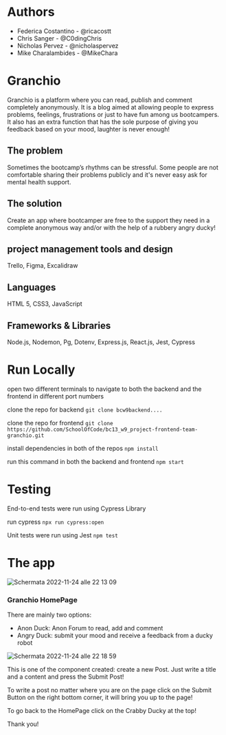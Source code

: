 # Authors 
- Federica Costantino - @ricacostt
- Chris Sanger - @C0dingChris
- Nicholas Pervez - @nicholaspervez
- Mike Charalambides - @MikeChara

# Granchio

Granchio is a platform where you can read, publish and comment completely anonymously.
It is a blog aimed at allowing people to express problems, feelings, frustrations or just to have fun among us bootcampers.
It also has an extra function that has the sole purpose of giving you feedback based on your mood, laughter is never enough!

## The problem
Sometimes the bootcamp’s rhythms can be stressful.
Some people are not comfortable sharing their problems publicly and it's never easy ask for mental health support.

## The solution
Create an app where bootcamper are free to the support they need in a complete anonymous way and/or with the help of a rubbery angry ducky!

## project management tools and design
Trello,
Figma,
Excalidraw
## Languages
HTML 5,
CSS3,
JavaScript
## Frameworks & Libraries
Node.js,
Nodemon,
Pg,
Dotenv,
Express.js,
React.js,
Jest,
Cypress

# Run Locally

open two different terminals to navigate to both the backend and the frontend in different port numbers

clone the repo for backend
```git clone bcw9backend....```

clone the repo for frontend
```git clone https://github.com/SchoolOfCode/bc13_w9_project-frontend-team-granchio.git```

install dependencies in both of the repos
```npm install```

run this command in both the backend and frontend
```npm start```

# Testing
End-to-end tests were run using Cypress Library

run cypress
```npx run cypress:open```

Unit tests were run using Jest
```npm test```


# The app

![Schermata 2022-11-24 alle 22 13 09](https://user-images.githubusercontent.com/111753918/203869462-d1a98a39-0051-42ed-bf82-bd627ce30851.png)

### Granchio HomePage
There are mainly two options:
- Anon Duck: Anon Forum to read, add and comment
- Angry Duck: submit your mood and receive a feedback from a ducky robot

![Schermata 2022-11-24 alle 22 18 59](https://user-images.githubusercontent.com/111753918/203869775-061e08da-8677-4798-819f-52f3d9df19de.png)

This is one of the component created: create a new Post.
Just write a title and a content and press the Submit Post!

To write a post no matter where you are on the page click on the Submit Button on the right bottom corner, it will bring you up to the page!

To go back to the HomePage click on the Crabby Ducky at the top!

Thank you!
